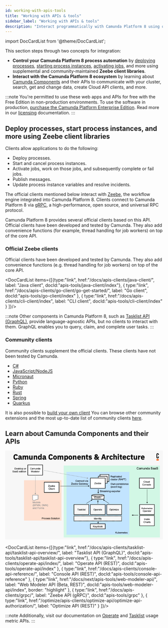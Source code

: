 ```yaml
---
id: working-with-apis-tools
title: "Working with APIs & tools"
sidebar_label: "Working with APIs & tools"
description: "Interact programmatically with Camunda Platform 8 using official Zeebe client libraries and APIs."
---
```


import DocCardList from '@theme/DocCardList';

This section steps through two concepts for integration:

- **Control your Camunda Platform 8 process automation** by [deploying processes](/components/modeler/web-modeler/save-and-deploy.md), [starting process instances](/components/modeler/web-modeler/start-instance.md), [activating jobs](/components/concepts/job-workers.md), and more using supplemental and community-maintained **Zeebe client libraries**.
- **Interact with the Camunda Platform 8 ecosystem** by learning about [Camunda Components](/components/components-overview.md) and their APIs to communicate with your cluster, search, get and change data, create Cloud API clients, and more.

:::note
You're permitted to use these web apps and APIs for free with the Free Edition in non-production environments. To use the software in production, [purchase the Camunda Platform Enterprise Edition](https://camunda.com/products/cloud/camunda-cloud-enterprise-contact/). Read more in our [licensing](../reference/licenses.md) documentation.
:::

## Deploy processes, start process instances, and more using Zeebe client libraries

Clients allow applications to do the following:

- Deploy processes.
- Start and cancel process instances.
- Activate jobs, work on those jobs, and subsequently complete or fail jobs.
- Publish messages.
- Update process instance variables and resolve incidents.

The official clients mentioned below interact with [Zeebe](/components/zeebe/zeebe-overview.md), the workflow engine integrated into Camunda Platform 8. Clients connect to Camunda Platform 8 via [gRPC](https://grpc.io), a high-performance, open source, and universal RPC protocol.

Camunda Platform 8 provides several official clients based on this API. Official clients have been developed and tested by Camunda. They also add convenience functions (for example, thread handling for job workers) on top of the core API.

### Official Zeebe clients

Official clients have been developed and tested by Camunda. They also add convenience functions (e.g. thread handling for job workers) on top of the core API.

<DocCardList items={[{type:"link", href:"/docs/apis-clients/java-client/", label: "Java client", docId:"apis-tools/java-client/index"},
{
type:"link", href:"/docs/apis-clients/go-client/go-get-started/", label: "Go client", docId:"apis-tools/go-client/index"
},
{
type:"link", href:"/docs/apis-clients/cli-client/index", label: "CLI client", docId:"apis-tools/cli-client/index"
}
]}/>

:::note
Other components in Camunda Platform 8, such as [Tasklist API (GraphQL)](../apis-clients/tasklist-api/generated.md), provide language-agnostic APIs, but no clients to interact with them. GraphQL enables you to query, claim, and complete user tasks.
:::

### Community clients

Community clients supplement the official clients. These clients have not been tested by Camunda.

- [C#](../apis-clients/community-clients/c-sharp.md)
- [JavaScript/NodeJS](../apis-clients/community-clients/javascript.md)
- [Micronaut](../apis-clients/community-clients/micronaut.md)
- [Python](../apis-clients/community-clients/python.md)
- [Ruby](../apis-clients/community-clients/ruby.md)
- [Rust](../apis-clients/community-clients/rust.md)
- [Spring](../apis-clients/community-clients/spring.md)
- [Quarkus](../apis-clients/community-clients/quarkus.md)

It is also possible to [build your own client](../apis-clients/build-your-own-client.md) You can browse other community extensions and the most up-to-date list of community clients [here](https://github.com/orgs/camunda-community-hub/repositories).

## Learn about Camunda Components and their APIs

![Architecture diagram for Camunda Platform including all the components for SaaS](./img/ComponentsAndArchitecture_SaaS.png)

<DocCardList items={[{type:"link", href:"/docs/apis-clients/tasklist-api/tasklist-api-overview/", label: "Tasklist API (GraphQL)", docId:"apis-tools/tasklist-api/tasklist-api-overview"},
{
type:"link", href:"/docs/apis-clients/operate-api/index/", label: "Operate API (REST)", docId:"apis-tools/operate-api/index"
},
{
type:"link", href:"/docs/apis-clients/console-api-reference/", label: "Console API (REST)", docId:"apis-tools/console-api-reference"
},
{
type:"link", href:"/docs/next/apis-tools/web-modeler-api/", label: "Web Modeler API (Beta, REST)", docId:"apis-tools/web-modeler-api/index", border: "highlight"
},
{
type:"link", href:"/docs/apis-clients/grpc/", label: "Zeebe API (gRPC)", docId:"apis-tools/grpc"
},
{
type:"link", href:"/optimize/apis-clients/optimize-api/optimize-api-authorization/", label: "Optimize API (REST)"
}
]}/>

:::note
Additionally, visit our documentation on [Operate](../self-managed/operate-deployment/usage-metrics.md) and [Tasklist](../self-managed/tasklist-deployment/usage-metrics.md) usage metric APIs.
:::
